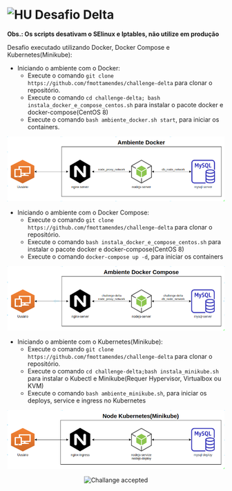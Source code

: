 # <img src="https://avatars1.githubusercontent.com/u/7063040?v=4&s=200.jpg" alt="HU" width="24" /> Desafio Delta

**Obs.: Os scripts desativam o SElinux e Iptables, não utilize em produção**

Desafio executado utilizando Docker, Docker Compose e Kubernetes(Minikube):
- Iniciando o ambiente com o Docker:
    -   Execute o comando `git clone https://github.com/fmottamendes/challenge-delta` para clonar o repositório.
    -   Execute o comando `cd challenge-delta; bash instala_docker_e_compose_centos.sh` para instalar o pacote docker e docker-compose(CentOS 8)
    -   Execute o comando `bash ambiente_docker.sh start`, para iniciar os containers.

<p align="center">
  <img src="img/docker.png" alt="Ambiente Docker" />
</p>
    
- Iniciando o ambiente com o Docker Compose:
    -   Execute o comando `git clone https://github.com/fmottamendes/challenge-delta` para clonar o repositório.
    -   Execute o comando `bash instala_docker_e_compose_centos.sh` para instalar o pacote docker e docker-compose(CentOS 8)
    -   Execute o comando `docker-compose up -d`, para iniciar os containers

<p align="center">
  <img src="img/compose.png" alt="Ambiente Docker Compose" />
</p>

- Iniciando o ambiente com o Kubernetes(Minikube):
    -   Execute o comando `git clone https://github.com/fmottamendes/challenge-delta` para clonar o repositório.
    -   Execute o comando `cd challenge-delta;bash instala_minikube.sh` para instalar o Kubectl e Minikube(Requer Hypervisor, Virtualbox ou KVM)
    -   Execute o comando `bash ambiente_minikube.sh`, para iniciar os deploys, service e ingress no Kubernetes

<p align="center">
  <img src="img/kubernetes.png" alt="Ambiente Minikube" />
</p>

<p align="center">
  <img src="ca.jpg" alt="Challange accepted" />
</p>
